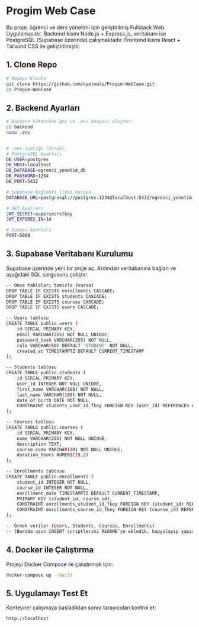 # Progim Web Case

Bu proje, öğrenci ve ders yönetimi için geliştirilmiş Fullstack Web Uygulamasıdır.
Backend kısmı Node.js + Express.js, veritabanı ise PostgreSQL (Supabase üzerinde) çalışmaktadır.
Frontend kısmı React + Tailwind CSS ile geliştirilmiştir.

## 1. Clone Repo

```bash
# Repoyu Klonla
git clone https://github.com/oyelmali/Progim-WebCase.git
cd Progim-WebCase
```
## 2. Backend Ayarları
```bash
# Backend klasörüne geç ve .env dosyası oluştur:
cd backend
nano .env 


# .env içeriği (örnek):
# PostgreSQL Ayarları
DB_USER=postgres
DB_HOST=localhost
DB_DATABASE=ogrenci_yonetim_db
DB_PASSWORD=1234
DB_PORT=5432

# Supabase bağlantı linki buraya
DATABASE_URL=postgresql://postgres:1234@localhost:5432/ogrenci_yonetim_db

# JWT Ayarları
JWT_SECRET=supersecretkey
JWT_EXPIRES_IN=1d

# Sunucu Ayarları
PORT=5000


```

## 3. Supabase Veritabanı Kurulumu
Supabase üzerinde yeni bir proje aç. Ardından veritabanına bağlan ve aşağıdaki SQL sorgusunu çalıştır:
```bash
-- Önce tabloları temizle (varsa)
DROP TABLE IF EXISTS enrollments CASCADE;
DROP TABLE IF EXISTS students CASCADE;
DROP TABLE IF EXISTS courses CASCADE;
DROP TABLE IF EXISTS users CASCADE;

-- Users tablosu
CREATE TABLE public.users (
    id SERIAL PRIMARY KEY,
    email VARCHAR(255) NOT NULL UNIQUE,
    password_hash VARCHAR(255) NOT NULL,
    role VARCHAR(50) DEFAULT 'STUDENT' NOT NULL,
    created_at TIMESTAMPTZ DEFAULT CURRENT_TIMESTAMP
);

-- Students tablosu
CREATE TABLE public.students (
    id SERIAL PRIMARY KEY,
    user_id INTEGER NOT NULL UNIQUE,
    first_name VARCHAR(100) NOT NULL,
    last_name VARCHAR(100) NOT NULL,
    date_of_birth DATE NOT NULL,
    CONSTRAINT students_user_id_fkey FOREIGN KEY (user_id) REFERENCES users(id) ON DELETE CASCADE
);

-- Courses tablosu
CREATE TABLE public.courses (
    id SERIAL PRIMARY KEY,
    name VARCHAR(255) NOT NULL UNIQUE,
    description TEXT,
    course_code VARCHAR(20) NOT NULL UNIQUE,
    duration_hours NUMERIC(5,2)
);

-- Enrollments tablosu
CREATE TABLE public.enrollments (
    student_id INTEGER NOT NULL,
    course_id INTEGER NOT NULL,
    enrollment_date TIMESTAMPTZ DEFAULT CURRENT_TIMESTAMP,
    PRIMARY KEY (student_id, course_id),
    CONSTRAINT enrollments_student_id_fkey FOREIGN KEY (student_id) REFERENCES students(id) ON DELETE CASCADE,
    CONSTRAINT enrollments_course_id_fkey FOREIGN KEY (course_id) REFERENCES courses(id) ON DELETE CASCADE
);

-- Örnek veriler (Users, Students, Courses, Enrollments)
-- (Burada uzun INSERT scriptlerini README’ye ekledik, kopyalayıp yapıştırabilirsin)
```

## 4. Docker ile Çalıştırma
Projeyi Docker Compose ile çalıştırmak için:
```bash
docker-compose up --build
```

## 5. Uygulamayı Test Et
Konteyner çalışmaya başladıktan sonra tarayıcıdan kontrol et:
```bash
http://localhost
```




